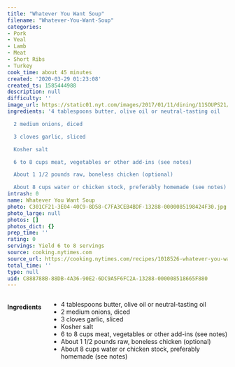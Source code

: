 ```yaml
---
title: "Whatever You Want Soup"
filename: "Whatever-You-Want-Soup"
categories:
- Pork
- Veal
- Lamb
- Meat
- Short Ribs
- Turkey
cook_time: about 45 minutes
created: '2020-03-29 01:23:08'
created_ts: 1585444988
description: null
difficulty: ''
image_url: https://static01.nyt.com/images/2017/01/11/dining/11SOUPS21/11SOUPS21-articleLarge.jpg
ingredients: '4 tablespoons butter, olive oil or neutral-tasting oil

  2 medium onions, diced

  3 cloves garlic, sliced

  Kosher salt

  6 to 8 cups meat, vegetables or other add-ins (see notes)

  About 1 1/2 pounds raw, boneless chicken (optional)

  About 8 cups water or chicken stock, preferably homemade (see notes)'
intrash: 0
name: Whatever You Want Soup
photo: C301CF21-3E04-40C9-8D58-C7FA3CEB4BDF-13288-0000085198424F30.jpg
photo_large: null
photos: []
photos_dict: {}
prep_time: ''
rating: 0
servings: Yield 6 to 8 servings
source: cooking.nytimes.com
source_url: https://cooking.nytimes.com/recipes/1018526-whatever-you-want-soup?action=click&module=Global%20Search%20Recipe%20Card&pgType=search&rank=2
total_time: ''
type: null
uid: C888788B-88DB-4A36-90E2-6DC9A5F6FC2A-13288-000008518665F880
---
```

<div class="large-8 medium-7 columns" id="writeup">	</div><!-- #writeup -->
</div><!-- #row-one -->
<div class="row" id="row-two">	<div class="medium-4 small-5 columns"><h4 id="ingredients">Ingredients</h4><div class="box box-ingredients content"><ul>
<li>4 tablespoons butter, olive oil or neutral-tasting oil</li>
<li>2 medium onions, diced</li>
<li>3 cloves garlic, sliced</li>
<li>Kosher salt</li>
<li>6 to 8 cups meat, vegetables or other add-ins (see notes)</li>
<li>About 1 1/2 pounds raw, boneless chicken (optional)</li>
<li>About 8 cups water or chicken stock, preferably homemade (see notes)</li>
</ul>
</div>	</div>	<div class="medium-6 small-7 columns">	</div>